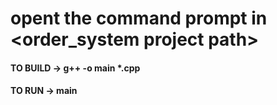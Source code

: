 
# opent the command prompt in <order_system project path> 
#### TO BUILD -> g++ -o main  *.cpp
#### TO RUN -> main

